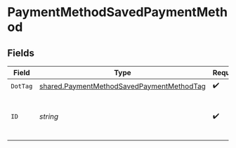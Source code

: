 # PaymentMethodSavedPaymentMethod


## Fields

| Field                                                                                                  | Type                                                                                                   | Required                                                                                               | Description                                                                                            | Example                                                                                                |
| ------------------------------------------------------------------------------------------------------ | ------------------------------------------------------------------------------------------------------ | ------------------------------------------------------------------------------------------------------ | ------------------------------------------------------------------------------------------------------ | ------------------------------------------------------------------------------------------------------ |
| `DotTag`                                                                                               | [shared.PaymentMethodSavedPaymentMethodTag](../../models/shared/paymentmethodsavedpaymentmethodtag.md) | :heavy_check_mark:                                                                                     | N/A                                                                                                    | saved_payment_method                                                                                   |
| `ID`                                                                                                   | *string*                                                                                               | :heavy_check_mark:                                                                                     | Payment ID of the saved Bolt Payment method.                                                           | id                                                                                                     |